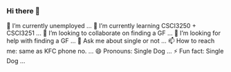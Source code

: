 ### Hi there 👋

🔭 I’m currently unemployed ...
🌱 I’m currently learning CSCI3250 + CSCI3251 ...
👯 I’m looking to collaborate on finding a GF ...
🤔 I’m looking for help with finding a GF ...
💬 Ask me about single or not ...
📫 How to reach me: same as KFC phone no. ...
😄 Pronouns: Single Dog ...
⚡ Fun fact: Single Dog ...
